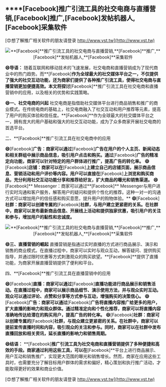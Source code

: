 ## ****[Facebook]**推广引流工具的社交电商与直播营销,**[Facebook]**推广,**[Facebook]**发帖机器人,**[Facebook]**采集软件**

[😍想了解推广相关软件的朋友请登录 http://www.vst.tw](http://www.vst.tw)

 <center><img src="https://vst.tw/MP4/tuiguang/png/1.png" alt="**[Facebook]**推广引流工具的社交电商与直播营销,**[Facebook]**推广,**[Facebook]**发帖机器人,**[Facebook]**采集软件"></center>

**😄导语：**
随着互联网和移动技术的飞速发展，社交电商和直播营销成为了现代商业中的热门趋势。而**[Facebook]**作为全球最大的社交媒体平台之一，不仅提供了强大的社交互动功能，还为商家们提供了各种推广引流工具，使得社交电商与直播营销更加便捷高效。本文将探讨**[Facebook]**推广引流工具在社交电商和直播营销中的应用，以及相关的优势和实践策略。

**😄一、社交电商的兴起**
社交电商是指借助社交媒体平台进行商品销售和推广的商业模式。在传统电商的基础上，社交电商融入了社交互动和用户推荐等元素，提高了用户的购买体验和信任度。**[Facebook]**作为全球最大的社交媒体平台之一，拥有庞大的用户基础和强大的社交互动功能，成为了众多商家开展社交电商的首选平台。

二、**[Facebook]**推广引流工具在社交电商中的应用

**😄**[Facebook]**广告：商家可以通过**[Facebook]**广告在用户的个人主页、新闻动态和相关群组中展示商品信息，吸引用户点击和购买。通过**[Facebook]**广告的精准定向功能，商家可以针对特定的用户群体进行推广，提高广告的转化率。**
**😄**[Facebook]**店铺：商家可以在**[Facebook]**上建立自己的店铺页面，展示商品信息、营销活动和用户评价等内容。用户可以直接在**[Facebook]**上浏览和购买商品，充分利用社交互动功能分享和推荐给好友，扩大商品的曝光和销售渠道。**
**😄**[Facebook]** Messenger：商家可以通过**[Facebook]** Messenger与用户进行实时沟通和客户服务，解答用户的疑问和提供个性化的推荐。这种一对一的沟通方式可以增加用户的信任感和购买意愿，提升用户的购物体验。**
**😄**[Facebook]**社群：商家可以创建专属的**[Facebook]**社群，与用户建立更紧密的关系。在社群中，商家可以发布最新商品信息、开展线上活动和提供独家优惠，吸引用户的关注和参与，增加用户的黏性和忠诚度。**

 <center><img src="https://vst.tw/MP4/tuiguang/png/2.png" alt="**[Facebook]**推广引流工具的社交电商与直播营销,**[Facebook]**推广,**[Facebook]**发帖机器人,**[Facebook]**采集软件"></center>

**😄三、直播营销的崛起**
直播营销是指通过实时直播的方式进行商品展示、演示和销售的商业模式。在直播过程中，商家可以实时与观众互动，解答疑问、提供购买指导，并通过限时优惠等方式刺激观众的购买欲望。**[Facebook]**提供了直播功能，为商家开展直播营销提供了便利和平台。

四、**[Facebook]**推广引流工具在直播营销中的应用

**😄**[Facebook]**直播：商家可以通过**[Facebook]**直播功能进行商品展示和销售活动。在直播过程中，商家可以展示商品细节、演示使用方法，并与观众实时互动。观众可以通过评论、点赞和分享等方式参与互动，增强购买的决策信心。**
**😄**[Facebook]**广告：商家可以通过**[Facebook]**广告将直播内容推广给更多的用户，扩大直播的影响力和观众群体。通过精准定向和个性化推荐，商家可以将直播内容准确地传达给潜在的购买用户，提高广告的转化率。**
**😄**[Facebook]**社群：商家可以创建专属的**[Facebook]**社群，与观众建立更紧密的关系。在社群中，商家可以提前宣传直播时间和内容，吸引观众的关注和参与。同时，商家可以在社群中发布直播回放和相关资讯，延长直播的影响力和销售周期。**

**😄结语：**
**[Facebook]**推广引流工具为社交电商和直播营销提供了多种便捷和高效的手段。商家通过利用这些工具，可以在**[Facebook]**平台上进行商品展示、用户互动和销售推广，实现更大范围的曝光和销售增长。然而，商家在应用这些工具时，也需要充分了解目标用户群体的需求和偏好，精心策划和执行推广活动，才能取得更好的效果和商业价值。

[😍想了解推广相关软件的朋友请登录 http://www.vst.tw](http://www.vst.tw)



